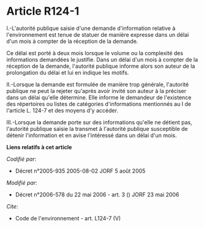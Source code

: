 # Article R124-1

I.-L'autorité publique saisie d'une demande d'information relative à l'environnement est tenue de statuer de manière expresse
dans un délai d'un mois à compter de la réception de la demande. 

Ce délai est porté à deux mois lorsque le volume ou la complexité des informations demandées le justifie. Dans un délai d'un
mois à compter de la réception de la demande, l'autorité publique informe alors son auteur de la prolongation du délai et lui
en indique les motifs. 

II.-Lorsque la demande est formulée de manière trop générale, l'autorité publique ne peut la rejeter qu'après avoir invité
son auteur à la préciser dans un délai qu'elle détermine. Elle informe le demandeur de l'existence des répertoires ou listes
de catégories d'informations mentionnés au I de l'article L. 124-7 et des moyens d'y accéder. 

III.-Lorsque la demande porte sur des informations qu'elle ne détient pas, l'autorité publique saisie la transmet à
l'autorité publique susceptible de détenir l'information et en avise l'intéressé dans un délai d'un mois.

**Liens relatifs à cet article**

_Codifié par_:

  - Décret n°2005-935 2005-08-02 JORF 5 août 2005

_Modifié par_:

  - Décret n°2006-578 du 22 mai 2006 - art. 3 () JORF 23 mai 2006

_Cite_:

  - Code de l'environnement - art. L124-7 (V)
